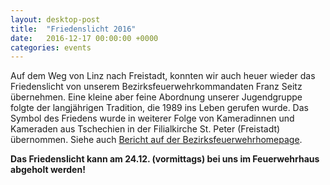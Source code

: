 ```yaml
---
layout: desktop-post
title:  "Friedenslicht 2016"
date:   2016-12-17 00:00:00 +0000
categories: events
---
```

Auf dem Weg von Linz nach Freistadt, konnten wir auch heuer wieder das Friedenslicht von unserem Bezirksfeuerwehrkommandaten Franz Seitz übernehmen. Eine kleine aber feine Abordnung unserer Jugendgruppe folgte der langjährigen Tradition, die 1989 ins Leben gerufen wurde. Das Symbol des Friedens wurde in weiterer Folge von Kameradinnen und Kameraden aus Tschechien in der Filialkirche St. Peter (Freistadt) übernommen. Siehe auch [Bericht auf der Bezirksfeuerwehrhomepage](http://fr.ooelfv.at/aktuelles/beitrag/friedenslichtfeier-in-der-stiftsbasilika/).

**Das Friedenslicht kann am 24.12. (vormittags) bei uns im Feuerwehrhaus abgeholt werden!**